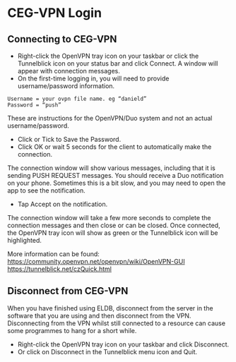 # CEG-VPN Login
## Connecting to CEG-VPN

- Right-click the OpenVPN tray icon on your taskbar or click the Tunnelblick icon on your status bar and click Connect. A window will appear with connection messages.
- On the first-time logging in, you will need to provide username/password information.
```
Username = your ovpn file name. eg “danield”
Password = “push”
```
These are instructions for the OpenVPN/Duo system and not an actual username/password.

- Click or Tick to Save the Password.
- Click OK or wait 5 seconds for the client to automatically make the connection.

The connection window will show various messages, including that it is sending PUSH REQUEST messages.
You should receive a Duo notification on your phone. Sometimes this is a bit slow, and you may need to open the app to see the notification. 

- Tap Accept on the notification.

The connection window will take a few more seconds to complete the connection messages and then close or can be closed.
Once connected, the OpenVPN tray icon will show as green or the Tunnelblick icon will be highlighted.

More information can be found:
<https://community.openvpn.net/openvpn/wiki/OpenVPN-GUI>
<https://tunnelblick.net/czQuick.html>

## Disconnect from CEG-VPN
When you have finished using ELDB, disconnect from the server in the software that you are using and then disconnect from the VPN. Disconnecting from the VPN whilst still connected to a resource can cause some programmes to hang for a short while.

- Right-click the OpenVPN tray icon on your taskbar and click Disconnect.
- Or click on Disconnect in the Tunnelblick menu icon and Quit.